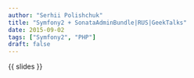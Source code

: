 ```yaml
---
author: "Serhii Polishchuk"
title: "Symfony2 + SonataAdminBundle|RUS|GeekTalks"
date: 2015-09-02
tags: ["Symfony2", "PHP"]
draft: false
---
```

<!--more-->
{{ slides }}
